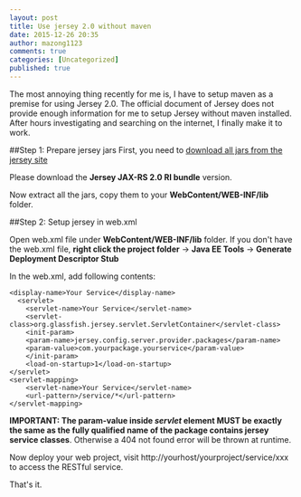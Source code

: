 ```yaml
---
layout: post
title: Use jersey 2.0 without maven
date: 2015-12-26 20:35
author: mazong1123
comments: true
categories: [Uncategorized]
published: true
---
```


The most annoying thing recently for me is, I have to setup maven as a premise for using Jersey 2.0. The official document of Jersey does not provide enough information for me to setup Jersey without maven installed. After hours investigating and searching on the internet, I finally make it to work.

##Step 1: Prepare jersey jars
First, you need to [download all jars from the jersey site](https://jersey.java.net/download.html)

Please download the **Jersey JAX-RS 2.0 RI bundle** version. 

Now extract all the jars, copy them to your **WebContent/WEB-INF/lib** folder.

##Step 2: Setup jersey in web.xml

Open web.xml file under **WebContent/WEB-INF/lib** folder. If you don't have the web.xml file, **right click the project folder** -> **Java EE Tools** -> **Generate Deployment Descriptor Stub**

In the web.xml, add following contents:

    <display-name>Your Service</display-name>
      <servlet>
	    <servlet-name>Your Service</servlet-name>
	    <servlet-class>org.glassfish.jersey.servlet.ServletContainer</servlet-class>
	    <init-param>
	    <param-name>jersey.config.server.provider.packages</param-name>
	    <param-value>com.yourpackage.yourservice</param-value>
	    </init-param>
	    <load-on-startup>1</load-on-startup>
    </servlet>
    <servlet-mapping>
	    <servlet-name>Your Service</servlet-name>
	    <url-pattern>/service/*</url-pattern>
    </servlet-mapping>

**IMPORTANT: The param-value inside *servlet* element MUST be exactly the same as the fully qualified name of the package contains jersey service classes**. Otherwise a 404 not found error will be thrown at runtime.

Now deploy your web project, visit http://yourhost/yourproject/service/xxx to access the RESTful service.

That's it.
